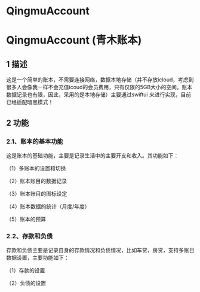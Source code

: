 # QingmuAccount
# QingmuAccount (青木账本)
## 1 描述
这是一个简单的账本，不需要连接网络，数据本地存储（并不存放icloud，考虑到很多人会像我一样不会充值icoud的会员费用，只有仅限的5GB大小的空间。账本数据记录也有限，因此，采用的是本地存储）主要通过swiftui 来进行实现，目前已经适配暗黑模式！

## 2 功能
### 2.1、账本的基本功能
这是账本的基础功能，主要是记录生活中的主要开支和收入。其功能如下：

（1）多账本的设置和切换

（2）账本账目的数据记录

（3）账本账目的图标设定

（4）账本数据的统计（月度/年度）

（5）账本的预算

### 2.2、存款和负债
存款和负债主要是记录自身的存款情况和负债情况，比如车贷，房贷，支持多账目数据设置，主要功能如下：

（1）存款的设置

（2）负债的设置